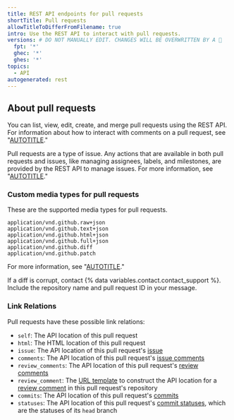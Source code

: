 ```yaml
---
title: REST API endpoints for pull requests
shortTitle: Pull requests
allowTitleToDifferFromFilename: true
intro: Use the REST API to interact with pull requests.
versions: # DO NOT MANUALLY EDIT. CHANGES WILL BE OVERWRITTEN BY A 🤖
  fpt: '*'
  ghec: '*'
  ghes: '*'
topics:
  - API
autogenerated: rest
---
```


## About pull requests

You can list, view, edit, create, and merge pull requests using the REST API. For information about how to interact with comments on a pull request, see "[AUTOTITLE](/rest/issues/comments)."

Pull requests are a type of issue. Any actions that are available in both pull requests and issues, like managing assignees, labels, and milestones, are provided by the REST API to manage issues. For more information, see "[AUTOTITLE](/rest/issues)."

### Custom media types for pull requests

These are the supported media types for pull requests.

    application/vnd.github.raw+json
    application/vnd.github.text+json
    application/vnd.github.html+json
    application/vnd.github.full+json
    application/vnd.github.diff
    application/vnd.github.patch

For more information, see "[AUTOTITLE](/rest/overview/media-types)."

If a diff is corrupt, contact {% data variables.contact.contact_support %}. Include the repository name and pull request ID in your message.

### Link Relations

Pull requests have these possible link relations:

- `self`: The API location of this pull request
- `html`: The HTML location of this pull request
- `issue`: The API location of this pull request's [issue](/rest/issues)
- `comments`: The API location of this pull request's [issue comments](/rest/issues/comments)
- `review_comments`: The API location of this pull request's [review comments](/rest/pulls/comments)
- `review_comment`: The [URL template](/rest/using-the-rest-api/getting-started-with-the-rest-api#hypermedia) to construct the API location for a [review comment](/rest/pulls/comments) in this pull request's repository
- `commits`: The API location of this pull request's [commits](#list-commits-on-a-pull-request)
- `statuses`: The API location of this pull request's [commit statuses](/rest/commits#commit-statuses), which are the statuses of its `head` branch

<!-- Content after this section is automatically generated -->
